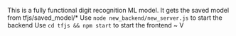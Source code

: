 This is a fully functional digit recognition ML model.
It gets the saved model from tfjs/saved_model/*
Use `node new_backend/new_server.js` to start the backend
Use `cd tfjs && npm start` to start the frontend
~ V
